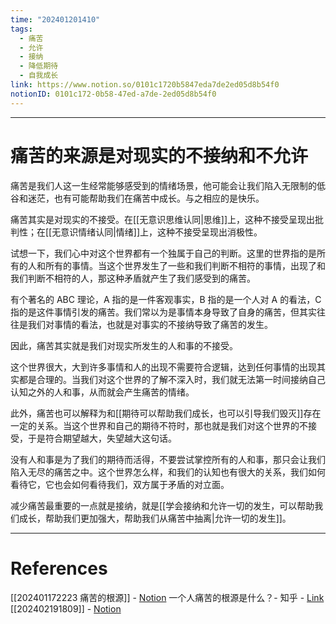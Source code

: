 ```yaml
---
time: "202401201410"
tags:
  - 痛苦
  - 允许
  - 接纳
  - 降低期待
  - 自我成长
link: https://www.notion.so/0101c1720b5847eda7de2ed05d8b54f0
notionID: 0101c172-0b58-47ed-a7de-2ed05d8b54f0
---
```


--- 
# 痛苦的来源是对现实的不接纳和不允许

痛苦是我们人这一生经常能够感受到的情绪场景，他可能会让我们陷入无限制的低谷和迷茫，也有可能帮助我们在痛苦中成长。与之相应的是快乐。

痛苦其实是对现实的不接受。在[[无意识思维认同|思维]]上，这种不接受呈现出批判性；在[[无意识情绪认同|情绪]]上，这种不接受呈现出消极性。

试想一下，我们心中对这个世界都有一个独属于自己的判断。这里的世界指的是所有的人和所有的事情。当这个世界发生了一些和我们判断不相符的事情，出现了和我们判断不相符的人，那这种矛盾就产生了我们感受到的痛苦。

有个著名的 ABC 理论，A 指的是一件客观事实，B 指的是一个人对 A 的看法，C 指的是这件事情引发的痛苦。我们常以为是事情本身导致了自身的痛苦，但其实往往是我们对事情的看法，也就是对事实的不接纳导致了痛苦的发生。

因此，痛苦其实就是我们对现实所发生的人和事的不接受。

这个世界很大，大到许多事情和人的出现不需要符合逻辑，达到任何事情的出现其实都是合理的。当我们对这个世界的了解不深入时，我们就无法第一时间接纳自己认知之外的人和事，从而就会产生痛苦的情绪。

此外，痛苦也可以解释为和[[期待可以帮助我们成长，也可以引导我们毁灭]]存在一定的关系。当这个世界和自己的期待不符时，那也就是我们对这个世界的不接受，于是符合期望越大，失望越大这句话。

没有人和事是为了我们的期待而活得，不要尝试掌控所有的人和事，那只会让我们陷入无尽的痛苦之中。这个世界怎么样，和我们的认知也有很大的关系，我们如何看待它，它也会如何看待我们，双方属于矛盾的对立面。

减少痛苦最重要的一点就是接纳，就是[[学会接纳和允许一切的发生，可以帮助我们成长，帮助我们更加强大，帮助我们从痛苦中抽离|允许一切的发生]]。

---
# References

[[202401172223 痛苦的根源]] - [Notion](https://www.notion.so/202401172223-91d87c022df344aabc9b1fac70e3ed11)
一个人痛苦的根源是什么？- 知乎 - [Link](https://zhuanlan.zhihu.com/p/611443658)
[[202402191809]] - [Notion](https://www.notion.so/202402191809-88825af7de9645c482bb9bb18f53e5a9?pvs=4)